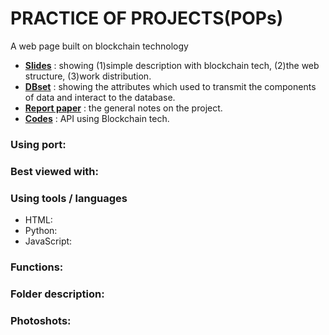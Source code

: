# PRACTICE OF PROJECTS(POPs) 
A web page built on blockchain technology

- [**Slides**](https://docs.google.com/presentation/d/1lH3KGu3LhTvOrSwNFv4mmFAXxQ8WfXm6bI2yhbGGUAw/edit?usp=sharing)
: showing (1)simple description with blockchain tech, (2)the web structure, (3)work distribution.
- [**DBset**](https://docs.google.com/spreadsheets/d/1H15OPSem_cEZsKGq3Xv5mbNX7MdaLljqqhjIOnNRecI/edit?usp=sharing)
: showing the attributes which used to transmit the components of data and interact to the database.
- [**Report paper**](https://docs.google.com/document/d/1J3A9AiqXIIspbkczUgCvrKORtJLk4dGEfIdVX2TOVnI/edit?usp=sharing)
: the general notes on the project.
- [**Codes**](https://drive.google.com/drive/folders/19OIjRziG5FzqJJDh0q4lm-QudUilrPwI?usp=share_link)
: API using Blockchain tech.


### Using port:


### Best viewed with:


### Using tools / languages
- HTML:
- Python:
- JavaScript:

### Functions:


### Folder description:


### Photoshots:
